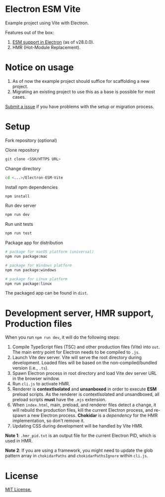 # Electron ESM Vite

Example project using Vite with Electron.

Features out of the box:

1. [ESM support in Electron](https://www.electronjs.org/docs/latest/tutorial/esm#summary-esm-support-matrix) (as of v28.0.0).
2. HMR (Hot-Module Replacement).

# Notice on usage

1. As of now the example project should suffice for scaffolding a new project.
2. Migrating an existing project to use this as a base is possible for most cases.

[Submit a issue](https://github.com/alexwkleung/Electron-ESM-Vite/issues) if you have problems with the setup or migration process.

# Setup

Fork repository (optional)

Clone repository

```bash
git clone <SSH/HTTPS URL>
```

Change directory

```bash
cd <...>/Electron-ESM-Vite
```

Install npm dependencies

```bash
npm install
```

Run dev server

```bash
npm run dev
```

Run unit tests

```bash
npm run test
```

Package app for distribution

```bash
# package for macOS platform (universal)
npm run package:mac

# package for Windows platform
npm run package:windows

# package for Linux platform
npm run package:linux
```

The packaged app can be found in `dist`.

# Development server, HMR support, Production files

When you run `npm run dev`, it will do the following steps:

1. Compile TypeScript files (TSC) and other production files (Vite) into `out`. The main entry point for Electron needs to be compiled to `.js`.
2. Launch Vite dev server. Vite will serve the root directory during development. Loaded files will be based on the non-compiled/bundled version (i.e., `.ts`).
3. Spawn Electron process in root directory and load Vite dev server URL in the browser window.
4. Run `cli.js` to activate HMR.
5. Renderer is **contextIsolated** and **unsanboxed** in order to execute **ESM** preload scripts. As the renderer is contextIsolated and unsandboxed, all preload scripts **must** have the `.mjs` extension.
6. When `index.html`, main, preload, and renderer files detect a change, it will rebuild the production files, kill the current Electron process, and re-spawn a new Electron process. **Chokidar** is a *dependency* for the HMR implementation, so don't remove it.
7. Updating CSS during development will be handled by Vite HMR.

**Note 1**: `.hmr_pid.txt` is an output file for the current Electron PID, which is used in HMR.

**Note 2**: If you are using a framework, you might need to update the glob pattern array in `chokidarPaths` and `chokidarPathsIgnore` within `cli.js`. 

# License

[MIT License.](https://github.com/alexwkleung/Electron-ESM-Vite/blob/main/LICENSE)